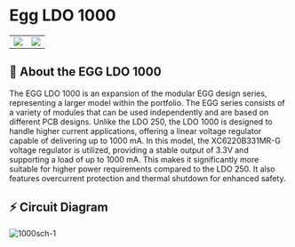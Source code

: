 # Egg LDO 1000
<table>
  <tr>
    <td><img src="https://github.com/Plaenkler/Egg_LDO_1000/assets/60503970/a7ec08ab-426e-44f5-8dbf-28c110e31faa"></td>
    <td><img src="https://github.com/Plaenkler/Egg_LDO_1000/assets/60503970/ff84d5e6-d949-41db-b284-f49cb837aa31"></td>
  </tr>
</table>

## 📖 About the EGG LDO 1000

The EGG LDO 1000 is an expansion of the modular EGG design series, representing a larger model within the portfolio. The EGG series consists of a variety of modules that can be used independently and are based on different PCB designs.
Unlike the LDO 250, the LDO 1000 is designed to handle higher current applications, offering a linear voltage regulator capable of delivering up to 1000 mA.
In this model, the XC6220B331MR-G voltage regulator is utilized, providing a stable output of 3.3V and supporting a load of up to 1000 mA.
This makes it significantly more suitable for higher power requirements compared to the LDO 250.
It also features overcurrent protection and thermal shutdown for enhanced safety.

## ⚡ Circuit Diagram

![1000sch-1](https://github.com/Plaenkler/Egg_LDO_1000/assets/60503970/50cc0a8d-1687-4bbb-9c55-9c8bb4c3b9e0)

